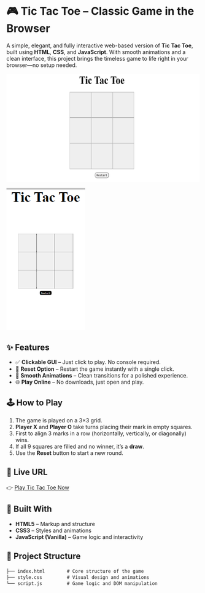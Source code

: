 # 🎮 Tic Tac Toe – Classic Game in the Browser

A simple, elegant, and fully interactive web-based version of **Tic Tac Toe**, built using **HTML**, **CSS**, and **JavaScript**. With smooth animations and a clean interface, this project brings the timeless game to life right in your browser—no setup needed.

![Desktop-Version](screenshots/Desktop-version.png)

![Mobile-Version](screenshots/mobile-version.png)

## ✨ Features

- ✅ **Clickable GUI** – Just click to play. No console required.
- 🔁 **Reset Option** – Restart the game instantly with a single click.
- 💫 **Smooth Animations** – Clean transitions for a polished experience.
- 🌐 **Play Online** – No downloads, just open and play.

## 🕹️ How to Play

1. The game is played on a 3×3 grid.
2. **Player X** and **Player O** take turns placing their mark in empty squares.
3. First to align 3 marks in a row (horizontally, vertically, or diagonally) wins.
4. If all 9 squares are filled and no winner, it’s a **draw**.
5. Use the **Reset** button to start a new round.

## 🚀 Live URL

👉 [Play Tic Tac Toe Now](https://anuskasaha.github.io/Tic-Tac-Toe/)  

## 🧠 Built With

- **HTML5** – Markup and structure  
- **CSS3** – Styles and animations  
- **JavaScript (Vanilla)** – Game logic and interactivity

## 📁 Project Structure

```plaintext
├── index.html        # Core structure of the game
├── style.css         # Visual design and animations
└── script.js         # Game logic and DOM manipulation
